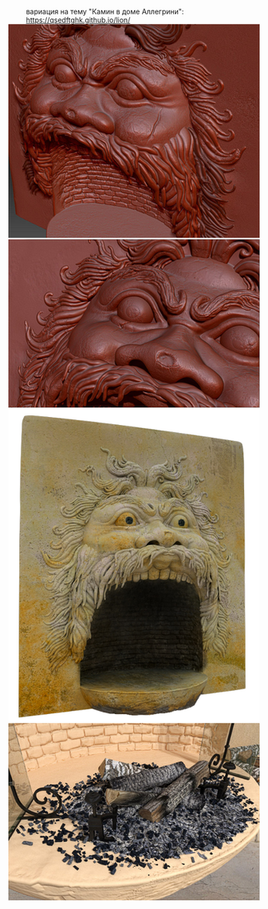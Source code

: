 &nbsp;&nbsp;&nbsp;&nbsp;&nbsp;&nbsp;&nbsp;&nbsp;&nbsp;вариация на тему "Камин в доме Аллегрини": 
<br>
&nbsp;&nbsp;&nbsp;&nbsp;&nbsp;&nbsp;&nbsp;&nbsp;&nbsp;https://qsedftghk.github.io/lion/
<br>
![Preview](https://github.com/qsedftghk/lion/blob/main/01.jpg)
![Preview](https://github.com/qsedftghk/lion/blob/main/02.jpg)
![Preview](https://github.com/qsedftghk/lion/blob/main/03.png)
![Preview](https://github.com/qsedftghk/lion/blob/main/04.jpg)
